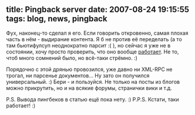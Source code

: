 title: Pingback server
date: 2007-08-24 19:15:55
tags: blog, news, pingback
----


Фух, наконец-то сделал я его. Если говорить откровенно, самая плохая часть в нём - выдирание контента. Я б не против её переделать (а то там бьютифулсуп неоднократно парсит :( ), но сейчас я уже не в состоянии, хочу просто проверить, что оно вообще [работает][1]. Не то, чтоб много сомнений было, но всё-таки стрёмно. :)

Порядочно с этой дрянью провозился, уже давно ни XML-RPC не трогал, ни парсенье документов... Ну зато он получился универсальный. :) Бери - и пользуйся. Не только на посты из блогов можно прикрутить, но и на всякие форумы, странички вики и т.д.

P.S. Вывода пингбеков в статью ещё пока нету. :)
P.P.S. Кстати, таки работает! :)

[1]: https://solovyov.net/blog/2007/pingback-client/

